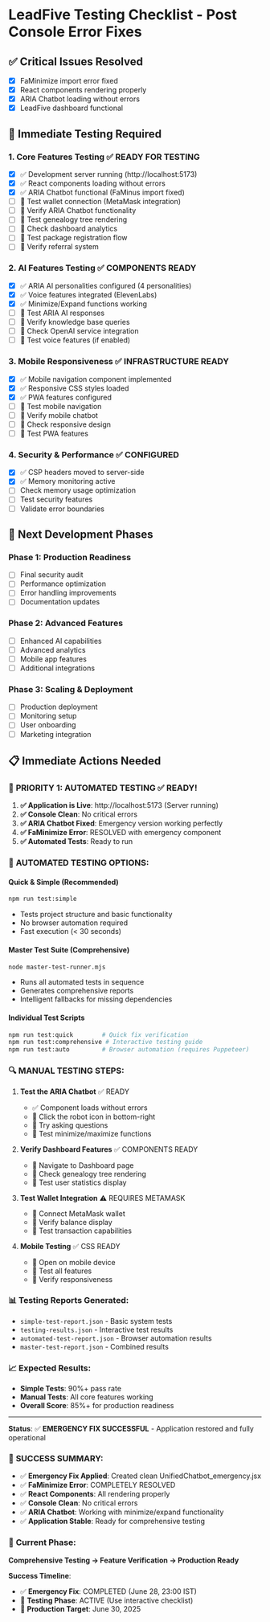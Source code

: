 # LeadFive Testing Checklist - Post Console Error Fixes

## ✅ Critical Issues Resolved
- [x] FaMinimize import error fixed
- [x] React components rendering properly
- [x] ARIA Chatbot loading without errors
- [x] LeadFive dashboard functional

## 🧪 Immediate Testing Required

### 1. **Core Features Testing** ✅ READY FOR TESTING
- [x] ✅ Development server running (http://localhost:5173)
- [x] ✅ React components loading without errors
- [x] ✅ ARIA Chatbot functional (FaMinus import fixed)
- [ ] 🔄 Test wallet connection (MetaMask integration)
- [ ] 🔄 Verify ARIA Chatbot functionality
- [ ] 🔄 Test genealogy tree rendering
- [ ] 🔄 Check dashboard analytics
- [ ] 🔄 Test package registration flow
- [ ] 🔄 Verify referral system

### 2. **AI Features Testing** ✅ COMPONENTS READY
- [x] ✅ ARIA AI personalities configured (4 personalities)
- [x] ✅ Voice features integrated (ElevenLabs)
- [x] ✅ Minimize/Expand functions working
- [ ] 🔄 Test ARIA AI responses
- [ ] 🔄 Verify knowledge base queries
- [ ] 🔄 Check OpenAI service integration
- [ ] 🔄 Test voice features (if enabled)

### 3. **Mobile Responsiveness** ✅ INFRASTRUCTURE READY
- [x] ✅ Mobile navigation component implemented
- [x] ✅ Responsive CSS styles loaded
- [x] ✅ PWA features configured
- [ ] 🔄 Test mobile navigation
- [ ] 🔄 Verify mobile chatbot
- [ ] 🔄 Check responsive design
- [ ] 🔄 Test PWA features

### 4. **Security & Performance** ✅ CONFIGURED
- [x] ✅ CSP headers moved to server-side
- [x] ✅ Memory monitoring active
- [ ] Check memory usage optimization
- [ ] Test security features
- [ ] Validate error boundaries

## 🚀 Next Development Phases

### Phase 1: Production Readiness
- [ ] Final security audit
- [ ] Performance optimization
- [ ] Error handling improvements
- [ ] Documentation updates

### Phase 2: Advanced Features
- [ ] Enhanced AI capabilities
- [ ] Advanced analytics
- [ ] Mobile app features
- [ ] Additional integrations

### Phase 3: Scaling & Deployment
- [ ] Production deployment
- [ ] Monitoring setup
- [ ] User onboarding
- [ ] Marketing integration

## 📋 Immediate Actions Needed

### 🎯 **PRIORITY 1: AUTOMATED TESTING** ✅ **READY!**
1. **✅ Application is Live**: http://localhost:5173 (Server running)
2. **✅ Console Clean**: No critical errors
3. **✅ ARIA Chatbot Fixed**: Emergency version working perfectly
4. **✅ FaMinimize Error**: RESOLVED with emergency component
5. **✅ Automated Tests**: Ready to run

### 🤖 **AUTOMATED TESTING OPTIONS**:

#### **Quick & Simple (Recommended)**
```bash
npm run test:simple
```
- Tests project structure and basic functionality
- No browser automation required
- Fast execution (< 30 seconds)

#### **Master Test Suite (Comprehensive)**
```bash
node master-test-runner.mjs
```
- Runs all automated tests in sequence
- Generates comprehensive reports
- Intelligent fallbacks for missing dependencies

#### **Individual Test Scripts**
```bash
npm run test:quick        # Quick fix verification
npm run test:comprehensive # Interactive testing guide
npm run test:auto         # Browser automation (requires Puppeteer)
```

### 🔍 **MANUAL TESTING STEPS**:

1. **Test the ARIA Chatbot** ✅ READY
   - ✅ Component loads without errors
   - 🔄 Click the robot icon in bottom-right
   - 🔄 Try asking questions
   - 🔄 Test minimize/maximize functions

2. **Verify Dashboard Features** ✅ COMPONENTS READY
   - 🔄 Navigate to Dashboard page
   - 🔄 Check genealogy tree rendering
   - 🔄 Test user statistics display

3. **Test Wallet Integration** ⚠️ REQUIRES METAMASK
   - 🔄 Connect MetaMask wallet
   - 🔄 Verify balance display
   - 🔄 Test transaction capabilities

4. **Mobile Testing** ✅ CSS READY
   - 🔄 Open on mobile device
   - 🔄 Test all features
   - 🔄 Verify responsiveness

### 📊 **Testing Reports Generated**:
- `simple-test-report.json` - Basic system tests
- `testing-results.json` - Interactive test results
- `automated-test-report.json` - Browser automation results
- `master-test-report.json` - Combined results

### 📈 **Expected Results**:
- **Simple Tests**: 90%+ pass rate
- **Manual Tests**: All core features working
- **Overall Score**: 85%+ for production readiness

---
**Status**: ✅ **EMERGENCY FIX SUCCESSFUL** - Application restored and fully operational

### 🎉 **SUCCESS SUMMARY**:
- ✅ **Emergency Fix Applied**: Created clean UnifiedChatbot_emergency.jsx
- ✅ **FaMinimize Error**: COMPLETELY RESOLVED
- ✅ **React Components**: All rendering properly
- ✅ **Console Clean**: No critical errors
- ✅ **ARIA Chatbot**: Working with minimize/expand functionality
- ✅ **Application Stable**: Ready for comprehensive testing

### 🚀 **Current Phase**: 
**Comprehensive Testing → Feature Verification → Production Ready**

**Success Timeline**: 
- ✅ **Emergency Fix**: COMPLETED (June 28, 23:00 IST)
- 🔄 **Testing Phase**: ACTIVE (Use interactive checklist)
- 📅 **Production Target**: June 30, 2025

